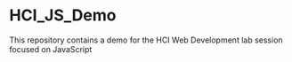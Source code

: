 # HCI_JS_Demo
This repository contains a demo for the HCI Web Development lab session focused on JavaScript
